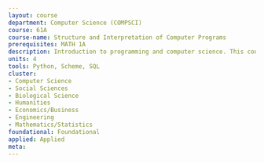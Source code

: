 ```yaml
---
layout: course 
department: Computer Science (COMPSCI)
course: 61A
course-name: Structure and Interpretation of Computer Programs
prerequisites: MATH 1A
description: Introduction to programming and computer science. This course exposes students to techniques of abstraction at several levels - (a) within a programming language, using higher-order functions, manifest types, data-directed programming, and message-passing; (b) between programming languages, using functional and rule-based languages as examples. It also relates these techniques to the practical problems of implementation of languages and algorithms on a von Neumann machine. There are several significant programming projects.
units: 4
tools: Python, Scheme, SQL
cluster:
- Computer Science
- Social Sciences
- Biological Science
- Humanities
- Economics/Business
- Engineering
- Mathematics/Statistics
foundational: Foundational
applied: Applied
meta: 
---
```

